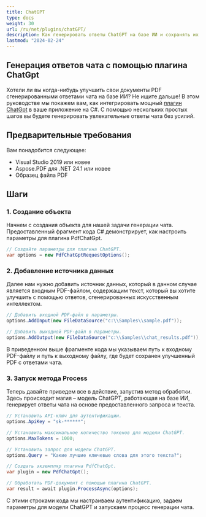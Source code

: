 ```yaml
---
title: ChatGPT
type: docs
weight: 30
url: /ru/net/plugins/chatGPT/
description: Как генерировать ответы ChatGPT на базе ИИ и сохранять их в PDF
lastmod: "2024-02-24"
---
```


## Генерация ответов чата с помощью плагина ChatGpt

Хотели ли вы когда-нибудь улучшить свои документы PDF сгенерированными ответами чата на базе ИИ? Не ищите дальше! В этом руководстве мы покажем вам, как интегрировать мощный [плагин ChatGpt](https://products.aspose.org/pdf/net/chat-gpt/) в ваше приложение на C#. С помощью нескольких простых шагов вы будете генерировать увлекательные ответы чата без усилий.

## Предварительные требования

Вам понадобится следующее:

* Visual Studio 2019 или новее
* Aspose.PDF для .NET 24.1 или новее
* Образец файла PDF

## Шаги

### 1. Создание объекта

Начнем с создания объекта для нашей задачи генерации чата. Предоставленный фрагмент кода C# демонстрирует, как настроить параметры для плагина PdfChatGpt.

```csharp
// Создайте параметры для плагина ChatGPT.
var options = new PdfChatGptRequestOptions();
```
### 2. Добавление источника данных

Далее нам нужно добавить источник данных, который в данном случае является входным PDF-файлом, содержащим текст, который вы хотите улучшить с помощью ответов, сгенерированных искусственным интеллектом.

```csharp
// Добавить входной PDF-файл в параметры.
options.AddInput(new FileDataSource("c:\\Samples\\sample.pdf"));

// Добавить выходной PDF-файл в параметры.
options.AddOutput(new FileDataSource("c:\\Samples\\chat_results.pdf"));
```

В приведенном выше фрагменте кода мы указываем путь к входному PDF-файлу и путь к выходному файлу, где будет сохранен улучшенный PDF с ответами чата.

### 3. Запуск метода Process

Теперь давайте приведем все в действие, запустив метод обработки. Здесь происходит магия – модель ChatGPT, работающая на базе ИИ, генерирует ответы чата на основе предоставленного запроса и текста.

```csharp
// Установить API-ключ для аутентификации.
options.ApiKey = "sk-******";

// Установить максимальное количество токенов для модели ChatGPT.
options.MaxTokens = 1000;

// Установить запрос для модели ChatGPT.
options.Query = "Какие лучшие ключевые слова для этого текста?";

// Создать экземпляр плагина PdfChatGpt.
var plugin = new PdfChatGpt();

// Обработать PDF-документ с помощью плагина ChatGPT.
var result = await plugin.ProcessAsync(options);
```
С этими строками кода мы настраиваем аутентификацию, задаем параметры для модели ChatGPT и запускаем процесс генерации чата.
